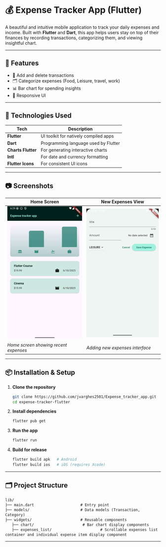 # 💰 Expense Tracker App (Flutter)

A beautiful and intuitive mobile application to track your daily expenses and income. Built with **Flutter** and **Dart**, this app helps users stay on top of their finances by recording transactions, categorizing them, and viewing insightful chart.

---

## 🚀 Features

* 📆 Add and delete transactions
* 🗂️ Categorize expenses (Food, Leisure, travel, work)
* 📊 Bar chart for spending insights
* 📱 Responsive UI 

---

## 🧰 Technologies Used

| Tech               | Description                             |
| ------------------ | --------------------------------------- |
| **Flutter**        | UI toolkit for natively compiled apps   |
| **Dart**           | Programming language used by Flutter    |
| **Charts Flutter** | For generating interactive charts       |
| **Intl**           | For date and currency formatting        |
| **Flutter Icons**  | For consistent UI icons                 |

---

## 📷 Screenshots


| Home Screen                             | New Expenses View                             |
|----------------------------------------|------------------------------------------|
| <img src="screenshots/home_screen.png" width="250"/> | <img src="screenshots/add_transaction.png" width="250"/> |
| *Home screen showing recent expenses* | *Adding new expenses interface*       |

---

## 📦 Installation & Setup

1. **Clone the repository**

   ```bash
   git clone https://github.com/jvarghes2501/Expense_tracker_app.git
   cd expense-tracker-flutter
   ```

2. **Install dependencies**

   ```bash
   flutter pub get
   ```

3. **Run the app**

   ```bash
   flutter run
   ```

4. **Build for release**

   ```bash
   flutter build apk   # Android
   flutter build ios   # iOS (requires Xcode)
   ```

---

## 🗂️ Project Structure

```
lib/
├── main.dart                     # Entry point
├── models/                       # Data models (Transaction, Category)
├── widgets/                      # Reusable components
   ├── chart/                      # Bar chart display components
   ├── expenses_list/                      # Scrollable expenses list container and individual expense item display component 

```

---

